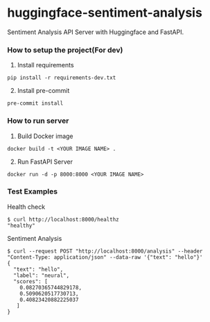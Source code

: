 # huggingface-sentiment-analysis
Sentiment Analysis API Server with Huggingface and FastAPI.

### How to setup the project(For dev)
1. Install requirements
```shell
pip install -r requirements-dev.txt
```

2. Install pre-commit
```shell
pre-commit install
```


### How to run server
1. Build Docker image
```shell
docker build -t <YOUR IMAGE NAME> .
```

2. Run FastAPI Server
```shell
docker run -d -p 8000:8000 <YOUR IMAGE NAME>
```

### Test Examples
Health check
```shell
$ curl http://localhost:8000/healthz
"healthy"
```
Sentiment Analysis
```shell
$ curl --request POST "http://localhost:8000/analysis" --header "Content-Type: application/json" --data-raw '{"text": "hello"}'
{
  "text": "hello",
  "label": "neural",
  "scores": [
    0.08270365744829178,
    0.5090620517730713,
    0.40823420882225037
   ]
}
```
